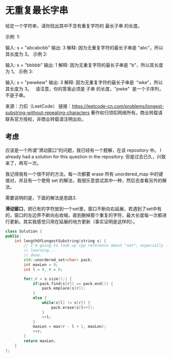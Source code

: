 # 无重复最长字串

给定一个字符串，请你找出其中不含有重复字符的 最长子串 的长度。

示例  1:

输入: s = "abcabcbb"
输出: 3
解释: 因为无重复字符的最长子串是 "abc"，所以其长度为 3。
示例 2:

输入: s = "bbbbb"
输出: 1
解释: 因为无重复字符的最长子串是 "b"，所以其长度为 1。
示例 3:

输入: s = "pwwkew"
输出: 3
解释: 因为无重复字符的最长子串是  "wke"，所以其长度为 3。
  请注意，你的答案必须是 子串 的长度，"pwke"  是一个子序列，不是子串。

来源：力扣（LeetCode）
链接：https://leetcode-cn.com/problems/longest-substring-without-repeating-characters
著作权归领扣网络所有。商业转载请联系官方授权，非商业转载请注明出处。

## 考虑

应该是一个所谓“滑动窗口”的问题，我已经有一个题解，在该 repository 中。 I already had a solution for this question in the repository. 但是过去已久，兴致来了，再写一次。

我记得我有一个很不好的方法，每一次都要 erase 所有 unordered_map 中的键值对，并且有一个使用 set 的解法，我很乐意尝试其中一种，然后去查看另外的解法。

需要说明的是，下面的解法是思路3.

**滑动窗口**，把已有的字符放到一个set里，窗口不断向右延展，若遇到了set中有的，窗口的左边界不断向右收缩，直到删掉那个重复的字符，最大长度每一次都进行更新。其实我感觉只用在延展的地方更新（事实证明是这样的）。

```C++
class Solution {
public:
    int lengthOfLongestSubstring(string s) {
        // I'm going to look up cpp reference about "set", especially its methods.
        // learning...
        // done.
        std::unordered_set<char> pack;
        int maxLen = 0;
        int l = 0, r = 0;

        for(;r < s.size();) {
            if(pack.find(s[r]) == pack.end()) {
                pack.emplace(s[r]);
            }
            else {
                while(s[l] != s[r]) {
                    pack.erase(s[l++]);
                }
                ++l;
            }
            maxLen = max(r - l + 1, maxLen);
            ++r;
        }
        return maxLen;
    }   
};

```